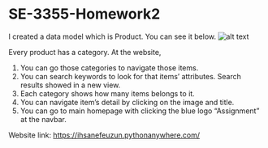 # SE-3355-Homework2
I created a data model which is Product. You can see it below.
![alt text]([http://url/to/img.png](https://github.com/ihsanefeuzun/SE-3355-Homework2/blob/main/data_model.jpg?raw=true))

 
Every product has a category.
 At the website, 
1.	You can go those categories to navigate those items.
2.	You can search keywords to look for that items’ attributes. Search results showed in a new view.
3.	Each category shows how many items belongs to it. 
4.	You can navigate item’s detail by clicking on the image and title.
5.	You can go to main homepage with clicking the blue logo “Assignment” at the navbar.

Website link: https://ihsanefeuzun.pythonanywhere.com/ 

